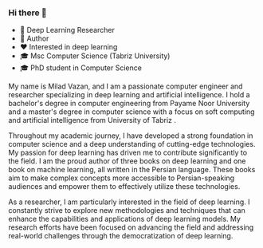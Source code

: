 ### Hi there 👋
- 🔭 Deep Learning Researcher
- 📝 Author
- ❤️ Interested in deep learning
- 🎓 Msc Computer Science (Tabriz University)
- 🎓 PhD student in Computer Science

My name is Milad Vazan, and I am a passionate computer engineer and researcher specializing in deep learning and artificial intelligence. I hold a bachelor's degree in computer engineering from Payame Noor University and a master's degree in computer science with a focus on soft computing and artificial intelligence from University of Tabriz .

Throughout my academic journey, I have developed a strong foundation in computer science and a deep understanding of cutting-edge technologies. My passion for deep learning has driven me to contribute significantly to the field. I am the proud author of three books on deep learning and one book on machine learning, all written in the Persian language. These books aim to make complex concepts more accessible to Persian-speaking audiences and empower them to effectively utilize these technologies.

As a researcher, I am particularly interested in the field of deep learning. I constantly strive to explore new methodologies and techniques that can enhance the capabilities and applications of deep learning models. My research efforts have been focused on advancing the field and addressing real-world challenges through the democratization of deep learning.

<!--
**miladvazan/miladvazan** is a ✨ _special_ ✨ repository because its `README.md` (this file) appears on your GitHub profile.

Here are some ideas to get you started:

- 🔭 An artificial intelligence researcher
- 🌱 Interested in deep learning and NLP
- 👯 Msc Computer Science (Tabriz University)
- 🤔 I’m looking for help with ...
- 💬 Ask me about ...
- 📫 How to reach me: ...
- 😄 Pronouns: ...
- ⚡ Fun fact: ...
-->
